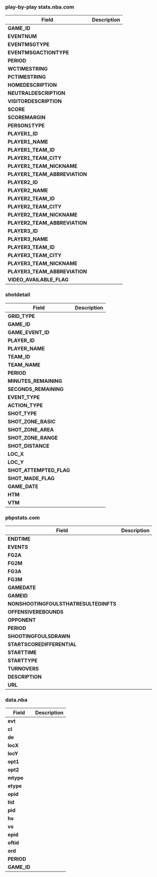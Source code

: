 ### play-by-play stats.nba.com

| Field | Description|
|-------|------------|
|**GAME_ID**||
|**EVENTNUM**||
|**EVENTMSGTYPE**||
|**EVENTMSGACTIONTYPE**||
|**PERIOD**||
|**WCTIMESTRING**||
|**PCTIMESTRING**||
|**HOMEDESCRIPTION**||
|**NEUTRALDESCRIPTION**||
|**VISITORDESCRIPTION**||
|**SCORE**||
|**SCOREMARGIN**||
|**PERSON1TYPE**||
|**PLAYER1_ID**||
|**PLAYER1_NAME**||
|**PLAYER1_TEAM_ID**||
|**PLAYER1_TEAM_CITY**||
|**PLAYER1_TEAM_NICKNAME**||
|**PLAYER1_TEAM_ABBREVIATION**||
|**PLAYER2_ID**||
|**PLAYER2_NAME**||
|**PLAYER2_TEAM_ID**||
|**PLAYER2_TEAM_CITY**||
|**PLAYER2_TEAM_NICKNAME**||
|**PLAYER2_TEAM_ABBREVIATION**||
|**PLAYER3_ID**||
|**PLAYER3_NAME**||
|**PLAYER3_TEAM_ID**||
|**PLAYER3_TEAM_CITY**||
|**PLAYER3_TEAM_NICKNAME**||
|**PLAYER3_TEAM_ABBREVIATION**||
|**VIDEO_AVAILABLE_FLAG**||

### shotdetail

| Field | Description|
|-------|------------|
|**GRID_TYPE**||
|**GAME_ID**||
|**GAME_EVENT_ID**||
|**PLAYER_ID**||
|**PLAYER_NAME**||
|**TEAM_ID**||
|**TEAM_NAME**||
|**PERIOD**||
|**MINUTES_REMAINING**||
|**SECONDS_REMAINING**||
|**EVENT_TYPE**||
|**ACTION_TYPE**||
|**SHOT_TYPE**||
|**SHOT_ZONE_BASIC**||
|**SHOT_ZONE_AREA**||
|**SHOT_ZONE_RANGE**||
|**SHOT_DISTANCE**||
|**LOC_X**||
|**LOC_Y**||
|**SHOT_ATTEMPTED_FLAG**||
|**SHOT_MADE_FLAG**||
|**GAME_DATE**||
|**HTM**||
|**VTM**||

### pbpstats.com

| Field | Description|
|-------|------------|
|**ENDTIME**||
|**EVENTS**||
|**FG2A**||
|**FG2M**||
|**FG3A**||
|**FG3M**||
|**GAMEDATE**||
|**GAMEID**||
|**NONSHOOTINGFOULSTHATRESULTEDINFTS**||
|**OFFENSIVEREBOUNDS**||
|**OPPONENT**||
|**PERIOD**||
|**SHOOTINGFOULSDRAWN**||
|**STARTSCOREDIFFERENTIAL**||
|**STARTTIME**||
|**STARTTYPE**||
|**TURNOVERS**||
|**DESCRIPTION**||
|**URL**||

### data.nba

| Field | Description|
|-------|------------|
|**evt**||
|**cl**||
|**de**||
|**locX**||
|**locY**||
|**opt1**||
|**opt2**||
|**mtype**||
|**etype**||
|**opid**||
|**tid**||
|**pid**||
|**hs**||
|**vs**||
|**epid**||
|**oftid**||
|**ord**||
|**PERIOD**||
|**GAME_ID**||
